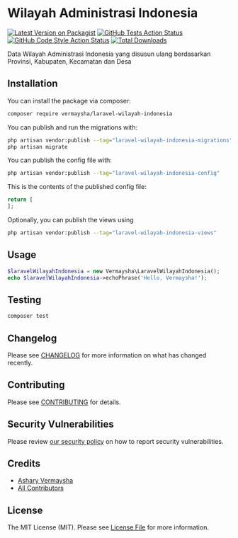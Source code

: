 # Wilayah Administrasi Indonesia

[![Latest Version on Packagist](https://img.shields.io/packagist/v/vermaysha/laravel-wilayah-indonesia.svg?style=flat-square)](https://packagist.org/packages/vermaysha/laravel-wilayah-indonesia)
[![GitHub Tests Action Status](https://img.shields.io/github/actions/workflow/status/vermaysha/laravel-wilayah-indonesia/run-tests.yml?branch=main&label=tests&style=flat-square)](https://github.com/vermaysha/laravel-wilayah-indonesia/actions?query=workflow%3Arun-tests+branch%3Amain)
[![GitHub Code Style Action Status](https://img.shields.io/github/actions/workflow/status/vermaysha/laravel-wilayah-indonesia/fix-php-code-style-issues.yml?branch=main&label=code%20style&style=flat-square)](https://github.com/vermaysha/laravel-wilayah-indonesia/actions?query=workflow%3A"Fix+PHP+code+style+issues"+branch%3Amain)
[![Total Downloads](https://img.shields.io/packagist/dt/vermaysha/laravel-wilayah-indonesia.svg?style=flat-square)](https://packagist.org/packages/vermaysha/laravel-wilayah-indonesia)

Data Wilayah Administrasi Indonesia yang disusun ulang berdasarkan Provinsi, Kabupaten, Kecamatan dan Desa

<!-- ## Support us

[<img src="https://github-ads.s3.eu-central-1.amazonaws.com/laravel-wilayah-indonesia.jpg?t=1" width="419px" />](https://spatie.be/github-ad-click/laravel-wilayah-indonesia)

We invest a lot of resources into creating [best in class open source packages](https://spatie.be/open-source). You can support us by [buying one of our paid products](https://spatie.be/open-source/support-us).

We highly appreciate you sending us a postcard from your hometown, mentioning which of our package(s) you are using. You'll find our address on [our contact page](https://spatie.be/about-us). We publish all received postcards on [our virtual postcard wall](https://spatie.be/open-source/postcards). -->

## Installation

You can install the package via composer:

```bash
composer require vermaysha/laravel-wilayah-indonesia
```

You can publish and run the migrations with:

```bash
php artisan vendor:publish --tag="laravel-wilayah-indonesia-migrations"
php artisan migrate
```

You can publish the config file with:

```bash
php artisan vendor:publish --tag="laravel-wilayah-indonesia-config"
```

This is the contents of the published config file:

```php
return [
];
```

Optionally, you can publish the views using

```bash
php artisan vendor:publish --tag="laravel-wilayah-indonesia-views"
```

## Usage

```php
$laravelWilayahIndonesia = new Vermaysha\LaravelWilayahIndonesia();
echo $laravelWilayahIndonesia->echoPhrase('Hello, Vermaysha!');
```

## Testing

```bash
composer test
```

## Changelog

Please see [CHANGELOG](CHANGELOG.md) for more information on what has changed recently.

## Contributing

Please see [CONTRIBUTING](CONTRIBUTING.md) for details.

## Security Vulnerabilities

Please review [our security policy](../../security/policy) on how to report security vulnerabilities.

## Credits

- [Ashary Vermaysha](https://github.com/vermaysha)
- [All Contributors](../../contributors)

## License

The MIT License (MIT). Please see [License File](LICENSE.md) for more information.

